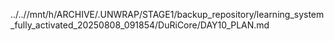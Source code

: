 ../..//mnt/h/ARCHIVE/.UNWRAP/STAGE1/backup_repository/learning_system_fully_activated_20250808_091854/DuRiCore/DAY10_PLAN.md